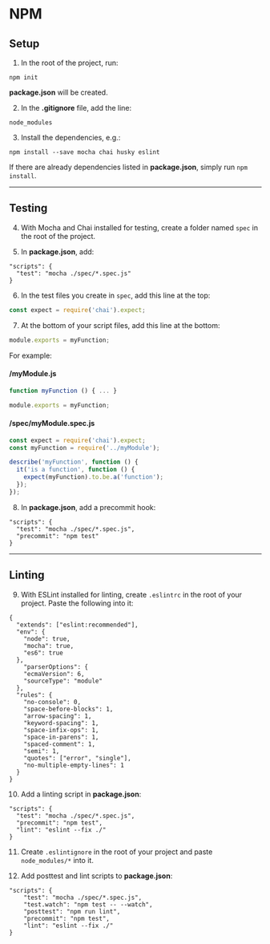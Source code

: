 # NPM
## Setup
1. In the root of the project, run:
```
npm init
```
**package.json** will be created.

2. In the **.gitignore** file, add the line:
```
node_modules
```
3. Install the dependencies, e.g.:
```
npm install --save mocha chai husky eslint
```
If there are already dependencies listed in **package.json**, simply run `npm install`.

---
## Testing
4. With Mocha and Chai installed for testing, create a folder named `spec` in the root of the project.

5. In **package.json**, add:
```
"scripts": {
  "test": "mocha ./spec/*.spec.js"
}
```
6. In the test files you create in `spec`, add this line at the top:
```javascript
const expect = require('chai').expect;
```
7. At the bottom of your script files, add this line at the bottom:
```javascript
module.exports = myFunction;
```
For example:
#### /myModule.js
```javascript
function myFunction () { ... }

module.exports = myFunction;
```
#### /spec/myModule.spec.js
```javascript
const expect = require('chai').expect;
const myFunction = require('../myModule');

describe('myFunction', function () {
  it('is a function', function () {
    expect(myFunction).to.be.a('function');
  });
});
```
8. In **package.json**, add a precommit hook:
```
"scripts": {
  "test": "mocha ./spec/*.spec.js",
  "precommit": "npm test"
}
```

---
## Linting
9. With ESLint installed for linting, create `.eslintrc` in the root of your project. Paste the following into it:
```
{
  "extends": ["eslint:recommended"],
  "env": {
    "node": true,
    "mocha": true,
    "es6": true
  },
    "parserOptions": {
    "ecmaVersion": 6,
    "sourceType": "module"
  },
  "rules": {
    "no-console": 0,
    "space-before-blocks": 1,
    "arrow-spacing": 1,
    "keyword-spacing": 1,
    "space-infix-ops": 1,
    "space-in-parens": 1,
    "spaced-comment": 1,
    "semi": 1,
    "quotes": ["error", "single"],
    "no-multiple-empty-lines": 1
  }
}
```
10. Add a linting script in **package.json**:
```
"scripts": {
  "test": "mocha ./spec/*.spec.js",
  "precommit": "npm test",
  "lint": "eslint --fix ./"
}
```
11. Create `.eslintignore` in the root of your project and paste `node_modules/*` into it.

12. Add posttest and lint scripts to **package.json**:
```
"scripts": {
    "test": "mocha ./spec/*.spec.js",
    "test.watch": "npm test -- --watch",
    "posttest": "npm run lint",
    "precommit": "npm test",
    "lint": "eslint --fix ./"
}
```
